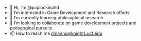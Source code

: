 - 👋 Hi, I’m @poplockinphd
- 👀 I’m interested in Game Development and Research efforts
- 🌱 I’m currently learning philosophical research
- 💞️ I’m looking to collaborate on game development projects and pedagogical pursuits
- 📫 How to reach me dmanns@knights.ucf.edu

<!---
poplockinphd/poplockinphd is a ✨ special ✨ repository because its `README.md` (this file) appears on your GitHub profile.
You can click the Preview link to take a look at your changes.
--->
